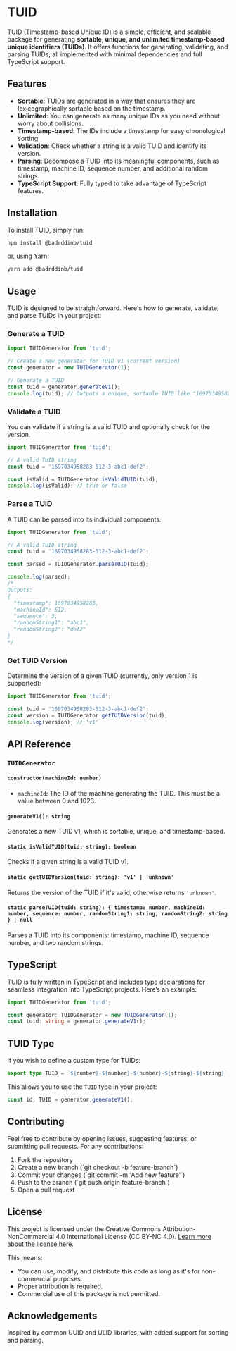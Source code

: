 # TUID

TUID (Timestamp-based Unique ID) is a simple, efficient, and scalable package for generating **sortable, unique, and
unlimited timestamp-based unique identifiers (TUIDs)**. It offers functions for generating, validating, and parsing
TUIDs, all implemented with minimal dependencies and full TypeScript support.

## Features

- **Sortable**: TUIDs are generated in a way that ensures they are lexicographically sortable based on the timestamp.
- **Unlimited**: You can generate as many unique IDs as you need without worry about collisions.
- **Timestamp-based**: The IDs include a timestamp for easy chronological sorting.
- **Validation**: Check whether a string is a valid TUID and identify its version.
- **Parsing**: Decompose a TUID into its meaningful components, such as timestamp, machine ID, sequence number, and
  additional random strings.
- **TypeScript Support**: Fully typed to take advantage of TypeScript features.

## Installation

To install TUID, simply run:

```bash
npm install @badrddinb/tuid
```

or, using Yarn:

```bash
yarn add @badrddinb/tuid
```

## Usage

TUID is designed to be straightforward. Here's how to generate, validate, and parse TUIDs in your project:

### Generate a TUID

```typescript
import TUIDGenerator from 'tuid';

// Create a new generator for TUID v1 (current version)
const generator = new TUIDGenerator(1);

// Generate a TUID
const tuid = generator.generateV1();
console.log(tuid); // Outputs a unique, sortable TUID like "1697034958283-512-3-abc1-def2"
```

### Validate a TUID

You can validate if a string is a valid TUID and optionally check for the version.

```typescript
import TUIDGenerator from 'tuid';

// A valid TUID string
const tuid = '1697034958283-512-3-abc1-def2';

const isValid = TUIDGenerator.isValidTUID(tuid);
console.log(isValid); // true or false
```

### Parse a TUID

A TUID can be parsed into its individual components:

```typescript
import TUIDGenerator from 'tuid';

// A valid TUID string
const tuid = '1697034958283-512-3-abc1-def2';

const parsed = TUIDGenerator.parseTUID(tuid);

console.log(parsed);
/*
Outputs:
{
  "timestamp": 1697034958283,
  "machineId": 512,
  "sequence": 3,
  "randomString1": "abc1",
  "randomString2": "def2"
}
*/
```

### Get TUID Version

Determine the version of a given TUID (currently, only version 1 is supported):

```typescript
import TUIDGenerator from 'tuid';

const tuid = '1697034958283-512-3-abc1-def2';
const version = TUIDGenerator.getTUIDVersion(tuid);
console.log(version); // 'v1'
```

## API Reference

### `TUIDGenerator`

#### `constructor(machineId: number)`

- `machineId`: The ID of the machine generating the TUID. This must be a value between 0 and 1023.

#### `generateV1(): string`

Generates a new TUID v1, which is sortable, unique, and timestamp-based.

#### `static isValidTUID(tuid: string): boolean`

Checks if a given string is a valid TUID v1.

#### `static getTUIDVersion(tuid: string): 'v1' | 'unknown'`

Returns the version of the TUID if it's valid, otherwise returns `'unknown'`.

#### `static parseTUID(tuid: string): { timestamp: number, machineId: number, sequence: number, randomString1: string, randomString2: string } | null`

Parses a TUID into its components: timestamp, machine ID, sequence number, and two random strings.

## TypeScript

TUID is fully written in TypeScript and includes type declarations for seamless integration into TypeScript projects.
Here’s an example:

```typescript
import TUIDGenerator from 'tuid';

const generator: TUIDGenerator = new TUIDGenerator(1);
const tuid: string = generator.generateV1();
```

## TUID Type

If you wish to define a custom type for TUIDs:

```typescript
export type TUID = `${number}-${number}-${number}-${string}-${string}`;
```

This allows you to use the `TUID` type in your project:

```typescript
const id: TUID = generator.generateV1();
```

## Contributing

Feel free to contribute by opening issues, suggesting features, or submitting pull requests. For any contributions:

1. Fork the repository
2. Create a new branch (\`git checkout -b feature-branch\`)
3. Commit your changes (\`git commit -m 'Add new feature'\`)
4. Push to the branch (\`git push origin feature-branch\`)
5. Open a pull request

## License

This project is licensed under the Creative Commons Attribution-NonCommercial 4.0 International License (CC BY-NC
4.0). [Learn more about the license here](https://creativecommons.org/licenses/by-nc/4.0/).

This means:

- You can use, modify, and distribute this code as long as it's for non-commercial purposes.
- Proper attribution is required.
- Commercial use of this package is not permitted.

## Acknowledgements

Inspired by common UUID and ULID libraries, with added support for sorting and parsing.
